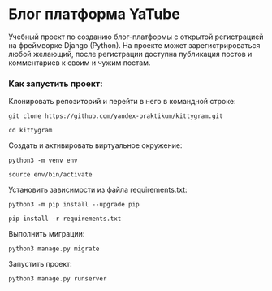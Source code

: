 # Блог платформа YaTube

Учебный проект по созданию блог-платформы с открытой регистрацией на фреймворке Django (Python). На проекте может зарегистрироваться любой желающий, после регистрации доступна публикация постов и комментариев к своим и чужим постам. 

### Как запустить проект:

Клонировать репозиторий и перейти в него в командной строке:

```
git clone https://github.com/yandex-praktikum/kittygram.git
```

```
cd kittygram
```

Cоздать и активировать виртуальное окружение:

```
python3 -m venv env
```

```
source env/bin/activate
```

Установить зависимости из файла requirements.txt:

```
python3 -m pip install --upgrade pip
```

```
pip install -r requirements.txt
```

Выполнить миграции:

```
python3 manage.py migrate
```

Запустить проект:

```
python3 manage.py runserver
```


